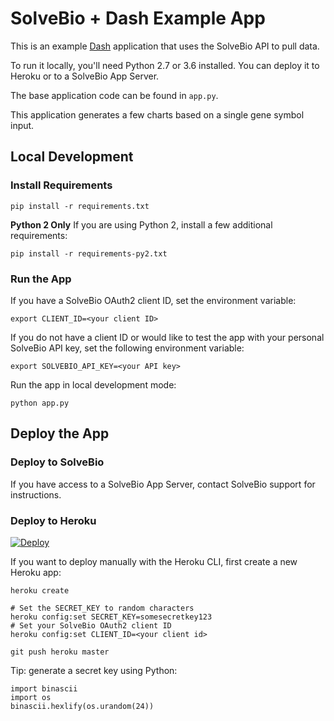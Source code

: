 SolveBio + Dash Example App
===========================

This is an example [Dash](https://plot.ly/products/dash/) application that uses the SolveBio API to pull data.

To run it locally, you'll need Python 2.7 or 3.6 installed. You can deploy it to Heroku or to a SolveBio App Server.

The base application code can be found in `app.py`.

This application generates a few charts based on a single gene symbol input.


## Local Development


### Install Requirements

    pip install -r requirements.txt


**Python 2 Only** If you are using Python 2, install a few additional requirements:

    pip install -r requirements-py2.txt


### Run the App

If you have a SolveBio OAuth2 client ID, set the environment variable:

    export CLIENT_ID=<your client ID>


If you do not have a client ID or would like to test the app with your personal SolveBio API key, set the following environment variable:

    export SOLVEBIO_API_KEY=<your API key>


Run the app in local development mode:

    python app.py


## Deploy the App

### Deploy to SolveBio

If you have access to a SolveBio App Server, contact SolveBio support for instructions.


### Deploy to Heroku

[![Deploy](https://www.herokucdn.com/deploy/button.svg)](https://heroku.com/deploy)


If you want to deploy manually with the Heroku CLI, first create a new Heroku app:

    heroku create

    # Set the SECRET_KEY to random characters
    heroku config:set SECRET_KEY=somesecretkey123
    # Set your SolveBio OAuth2 client ID
    heroku config:set CLIENT_ID=<your client id>

    git push heroku master


Tip: generate a secret key using Python:

    import binascii
    import os
    binascii.hexlify(os.urandom(24))

